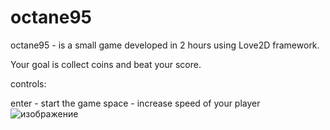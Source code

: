 # octane95
octane95 - is a small game developed in 2 hours using Love2D framework.

Your goal is collect coins and beat your score.

controls: 

enter - start the game
space - increase speed of your player
![изображение](https://user-images.githubusercontent.com/19663951/132781661-3534b89b-1ad3-4df1-9a84-0f416cc285d0.png)

